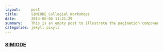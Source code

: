 ```yaml
---
layout:     post
title:      SIMIODE_Collegial_Workshops
date:       2014-06-08 11:21:29
summary:    This is an empty post to illustrate the pagination component with Pixyll.
categories: jekyll pixyll
---
```

### [SIMIODE](./SIMIODE_Collegial_Workshops.md)

<object data="{{ site.url }}/Digitales-Brett-Viewer/Babiel_Anzeige_2020_Junior_PM_rgb.pdf" width="1000" height="1000" type='application/pdf'></object>

